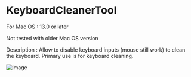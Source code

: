 # KeyboardCleanerTool

For Mac OS : 13.0 or later

Not tested with older Mac OS version

Description : Allow to disable keyboard inputs (mouse still work) to clean the keyboard. Primary use is for keyboard cleaning.


![image](https://user-images.githubusercontent.com/75545356/215355796-3d27314d-3c0f-4dd8-a895-3ae48eb0a1f5.png)
